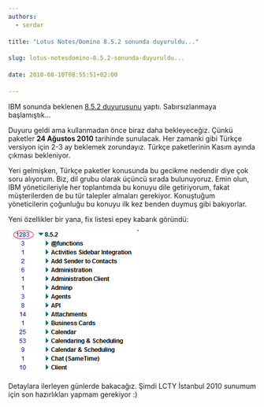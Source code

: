 ```yaml
---
authors:
  - serdar

title: "Lotus Notes/Domino 8.5.2 sonunda duyuruldu..."

slug: lotus-notesdomino-8.5.2-sonunda-duyuruldu...

date: 2010-08-10T08:55:51+02:00

---
```


IBM sonunda beklenen [8.5.2 duyurusunu](http://www-01.ibm.com/common/ssi/cgi-bin/ssialias?subtype=ca&infotype=an&appname=iSource&supplier=877&letternum=ENUSZP10-0306) yaptı. Sabırsızlanmaya başlamıştık...
<!-- more -->
Duyuru geldi ama kullanmadan önce biraz daha bekleyeceğiz. Çünkü paketler **24 Ağustos 2010** tarihinde sunulacak. Her zamanki gibi Türkçe versiyon için 2-3 ay beklemek zorundayız. Türkçe paketlerinin Kasım ayında çıkması bekleniyor.

Yeri gelmişken, Türkçe paketler konusunda bu gecikme nedendir diye çok soru alıyorum. Biz, dil grubu olarak üçüncü sırada bulunuyoruz. Emin olun, IBM yöneticileriyle her toplantımda bu konuyu dile getiriyorum, fakat müşterilerden de bu tür talepler almaları gerekiyor. Konuştuğum yöneticilerin çoğunluğu bu konuyu ilk kez benden duymuş gibi bakıyorlar.

Yeni özellikler bir yana, fix listesi epey kabarık göründü:

![Image:Lotus Notes/Domino 8.5.2 sonunda duyuruldu...](../../images/imported/lotus-notesdomino-8-5-2-sonunda-duyuruldu-M2.gif)

Detaylara ilerleyen günlerde bakacağız. Şimdi LCTY İstanbul 2010 sunumum için son hazırlıkları yapmam gerekiyor :)
